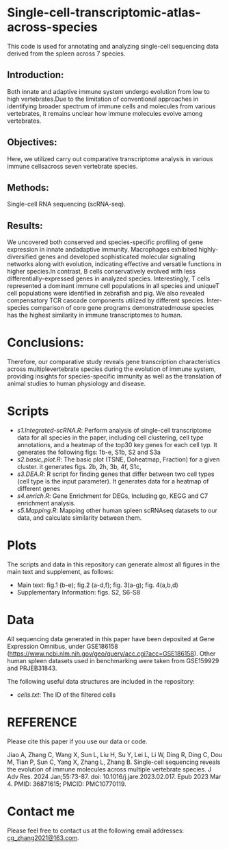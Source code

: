 # Single-cell-transcriptomic-atlas-across-species
This code is used for annotating and analyzing single-cell sequencing data derived from the spleen across 7 species.
## Introduction: 
Both innate and adaptive immune system undergo evolution from low to high vertebrates.Due to the limitation of conventional approaches in identifying broader spectrum of immune cells and
molecules from various vertebrates, it remains unclear how immune molecules evolve among vertebrates.
## Objectives: 
Here, we utilized carry out comparative transcriptome analysis in various immune cellsacross seven vertebrate species.
## Methods: 
Single-cell RNA sequencing (scRNA-seq).
## Results: 
We uncovered both conserved and species-specific profiling of gene expression in innate andadaptive immunity. Macrophages exhibited highly-diversified genes and developed sophisticated molecular
signaling networks along with evolution, indicating effective and versatile functions in higher species.In contrast, B cells conservatively evolved with less differentially-expressed genes in analyzed
species. Interestingly, T cells represented a dominant immune cell populations in all species and uniqueT cell populations were identified in zebrafish and pig. We also revealed compensatory TCR cascade components utilized by different species. Inter-species comparison of core gene programs demonstratedmouse species has the highest similarity in immune transcriptomes to human.
#  Conclusions: 
Therefore, our comparative study reveals gene transcription characteristics across multiplevertebrate species during the evolution of immune system, providing insights for species-specific immunity
as well as the translation of animal studies to human physiology and disease.

# Scripts

- *s1.Integrated-scRNA.R*: Perform analysis of single-cell transcriptome data for all species in the paper, including cell clustering, cell type annotations, and a heatmap of the top30 key genes for each cell typ.  It generates the following figs: 1b-e, S1b, S2 and S3a
- *s2.basic_plot.R*: The basic plot (TSNE, Doheatmap, Fraction) for a given cluster. it generates figs. 2b, 2h, 3b, 4f, S1c,  
- *s3.DEA.R*:  R script for finding genes that differ between two cell types (cell type is the input parameter). It generates data for a heatmap of different genes
- *s4.enrich.R*: Gene Enrichment for DEGs, Including go, KEGG and C7 enrichment analysis. 
- *s5.Mapping.R*: Mapping other human spleen scRNAseq datasets to our data, and calculate similarity between them.


# Plots

The scripts and data in this repository can generate almost all figures in the main text and supplement, as follows:

- Main text: fig.1 (b-e); fig.2 (a-d,f); fig. 3(a-g); fig. 4(a,b,d)
- Supplementary Information: figs. S2, S6-S8

# Data
All sequencing data generated in this paper have been deposited at Gene Expression Omnibus, under GSE186158 (https://www.ncbi.nlm.nih.gov/geo/query/acc.cgi?acc=GSE186158). Other human spleen datasets used in benchmarking were taken from GSE159929 and PRJEB31843.

The following useful data structures are included in the repository:

- *cells.txt*: The ID of the filtered cells

# REFERENCE 
Please cite this paper if you use our data or code.

Jiao A, Zhang C, Wang X, Sun L, Liu H, Su Y, Lei L, Li W, Ding R, Ding C, Dou M, Tian P, Sun C, Yang X, Zhang L, Zhang B. Single-cell sequencing reveals the evolution of immune molecules across multiple vertebrate species. J Adv Res. 2024 Jan;55:73-87. doi: 10.1016/j.jare.2023.02.017. Epub 2023 Mar 4. PMID: 36871615; PMCID: PMC10770119.

# Contact me
Please feel free to contact us at the following email addresses: cg_zhang2021@163.com.

